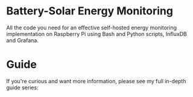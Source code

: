 # Battery-Solar Energy Monitoring
All the code you need for an effective self-hosted energy monitoring implementation on Raspberry Pi using Bash and Python scripts, InfluxDB and Grafana.

# Guide
If you're curious and want more information, please see my full in-depth guide series:
